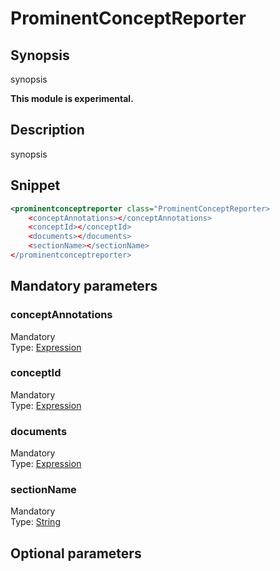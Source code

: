 <h1 class="module">ProminentConceptReporter</h1>

## Synopsis

synopsis

**This module is experimental.**

## Description

synopsis

## Snippet



```xml
<prominentconceptreporter class="ProminentConceptReporter>
    <conceptAnnotations></conceptAnnotations>
    <conceptId></conceptId>
    <documents></documents>
    <sectionName></sectionName>
</prominentconceptreporter>
```

## Mandatory parameters

<h3 id="conceptAnnotations" class="param">conceptAnnotations</h3>

<div class="param-level param-level-mandatory">Mandatory
</div>
<div class="param-type">Type: <a href="../converter/fr.inra.maiage.bibliome.alvisnlp.core.corpus.expressions.Expression" class="converter">Expression</a>
</div>


<h3 id="conceptId" class="param">conceptId</h3>

<div class="param-level param-level-mandatory">Mandatory
</div>
<div class="param-type">Type: <a href="../converter/fr.inra.maiage.bibliome.alvisnlp.core.corpus.expressions.Expression" class="converter">Expression</a>
</div>


<h3 id="documents" class="param">documents</h3>

<div class="param-level param-level-mandatory">Mandatory
</div>
<div class="param-type">Type: <a href="../converter/fr.inra.maiage.bibliome.alvisnlp.core.corpus.expressions.Expression" class="converter">Expression</a>
</div>


<h3 id="sectionName" class="param">sectionName</h3>

<div class="param-level param-level-mandatory">Mandatory
</div>
<div class="param-type">Type: <a href="../converter/java.lang.String" class="converter">String</a>
</div>


## Optional parameters

